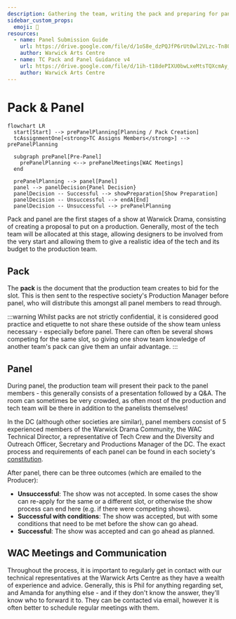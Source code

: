 ```yaml
---
description: Gathering the team, writing the pack and preparing for panel.
sidebar_custom_props:
  emoji: 📃
resources:
  - name: Panel Submission Guide
    url: https://drive.google.com/file/d/1oS8e_dzPQJfP6rUt0wl2VLzc-Tn8Qo9h/view?usp=sharing
    author: Warwick Arts Centre
  - name: TC Pack and Panel Guidance v4
    url: https://drive.google.com/file/d/1ih-t18dePIXU0bwLxeMtsTQXcmAy_QRH/view?usp=sharing
    author: Warwick Arts Centre
---
```

# Pack & Panel

```mermaid
flowchart LR
  start[Start] --> prePanelPlanning[Planning / Pack Creation]
  tcAssignmentOne[<strong>TC Assigns Members</strong>] --> prePanelPlanning

  subgraph prePanel[Pre-Panel]
    prePanelPlanning <--> prePanelMeetings[WAC Meetings]
  end

  prePanelPlanning --> panel[Panel]
  panel --> panelDecision{Panel Decision}
  panelDecision -- Successful --> showPreparation[Show Preparation]
  panelDecision -- Unsuccessful --> endA[End]
  panelDecision -- Unsuccessful --> prePanelPlanning
```

Pack and panel are the first stages of a show at Warwick Drama, consisting of creating a proposal to put on a
production. Generally, most of the tech team will be allocated at this stage, allowing designers to be involved from
the very start and allowing them to give a realistic idea of the tech and its budget to the production team.


## Pack
The **pack** is the document that the production team creates to bid for the slot. This is then sent to the respective
society's Production Manager before panel, who will distribute this amongst all panel members to read through.

:::warning
Whilst packs are not strictly confidential, it is considered good practice and etiquette to not share these outside of
the show team unless necessary - especially before panel. There can often be several shows competing for the same slot,
so giving one show team knowledge of another team's pack can give them an unfair advantage.
:::

## Panel
During panel, the production team will present their pack to the panel members - this generally consists of a
presentation followed by a Q&A. The room can sometimes be very crowded, as often most of the production and tech team
will be there in addition to the panelists themselves!

In the DC (although other societies are similar), panel members consist of 5 experienced members of the Warwick Drama
Community, the WAC Technical Director, a representative of Tech Crew and the Diversity and Outreach Officer, Secretary
and Productions Manager of the DC. The exact process and requirements of each panel can be found in each society's
[constitution](https://www.warwicksu.com/resources/dramacollective/Drama-Collective-Constitution-updated-2023/).

After panel, there can be three outcomes (which are emailed to the Producer):
* **Unsuccessful**: The show was not accepted. In some cases the show can re-apply for the same or a different slot, 
  or otherwise the show process can end here (e.g. if there were competing shows).
* **Successful with conditions**: The show was accepted, but with some conditions that need to be met before the show 
  can go ahead.
* **Successful**: The show was accepted and can go ahead as planned.

## WAC Meetings and Communication
Throughout the process, it is important to regularly get in contact with our technical representatives at the
Warwick Arts Centre as they have a wealth of experience and advice. Generally, this is Phil for anything regarding set,
and Amanda for anything else - and if they don't know the answer, they'll know who to forward it to. They can be
contacted via email, however it is often better to schedule regular meetings with them.